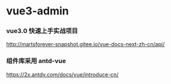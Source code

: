 # vue3-admin

### vue3.0 快速上手实战项目

http://martsforever-snapshot.gitee.io/vue-docs-next-zh-cn/api/

### 组件库采用 antd-vue

https://2x.antdv.com/docs/vue/introduce-cn/

